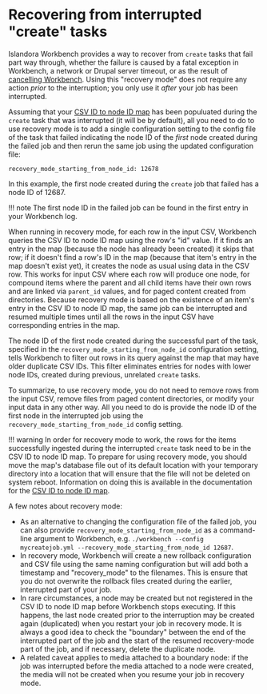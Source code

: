 # Recovering from interrupted "create" tasks

Islandora Workbench provides a way to recover from `create` tasks that fail part way through, whether the failure is caused by a fatal exception in Workbench, a network or Drupal server timeout, or as the result of [cancelling Workbench](/islandora_workbench_docs/cancelling). Using this "recovery mode" does not require any action _prior_ to the interruption; you only use it _after_ your job has been interrupted.

Assuming that your [CSV ID to node ID map](/islandora_workbench_docs/csv_id_to_node_id_map/) has been populuated during the `create` task that was interrupted (it will be by default), all you need to do to use recovery mode is to add a single configuration setting to the config file of the task that failed indicating the node ID of the _first_ node created during the failed job and then rerun the same job using the updated configuration file:

`recovery_mode_starting_from_node_id: 12678`

In this example, the first node created during the `create` job that failed has a node ID of 12687.

!!! note
    The first node ID in the failed job can be found in the first entry in your Workbench log.

When running in recovery mode, for each row in the input CSV, Workbench queries the CSV ID to node ID map using the row's "id" value. If it finds an entry in the map (because the node has already been created) it skips that row; if it doesn't find a row's ID in the map (because that item's entry in the map doesn't exist yet), it creates the node as usual using data in the CSV row. This works for input CSV where each row will produce one node, for compound items where the parent and all child items have their own rows and are linked via `parent_id` values, and for paged content created from directories. Because recovery mode is based on the existence of an item's entry in the CSV ID to node ID map, the same job can be interrupted and resumed multiple times until all the rows in the input CSV have corresponding entries in the map.

The node ID of the first node created during the successful part of the task, specified in the `recovery_mode_starting_from_node_id` configuration setting, tells Workbench  to filter out rows in its query against the map that may have older duplicate CSV IDs. This filter eliminates entries for nodes with lower node IDs, created during previous, unrelated `create` tasks.

To summarize, to use recovery mode, you do not need to remove rows from the input CSV, remove files from paged content directories, or modify your input data in any other way. All you need to do is provide the node ID of the first node in the interrupted job using the `recovery_mode_starting_from_node_id` config setting.

!!! warning
    In order for recovery mode to work, the rows for the items successfully ingested during the interrupted `create` task need to be in the CSV ID to node ID map. To prepare for using recovery mode, you should move the map's database file out of its default location with your temporary directory into a location that will ensure that the file will not be deleted on system reboot. Information on doing this is available in the documentation for the [CSV ID to node ID map](/islandora_workbench_docs/csv_id_to_node_id_map/#defining-the-location-of-your-csv-id-to-node-id-map-file).

A few notes about recovery mode:

-  As an alternative to changing the configuration file of the failed job, you can also provide `recovery_mode_starting_from_node_id` as a command-line argument to Workbench, e.g. `./workbench --config mycreatejob.yml --recovery_mode_starting_from_node_id 12687`.
- In recovery mode, Workbench will create a new rollback configuration and CSV file using the same naming configuration but will add both a timestamp and "recovery_mode" to the filenames. This is ensure that you do not overwrite the rollback files created during the earlier, interrupted part of your job.
- In rare circumstances, a node may be created but not registered in the CSV ID to node ID map before Workbench stops executing. If this happens, the last node created prior to the interruption may be created again (duplicated) when you restart your job in recovery mode. It is always a good idea to check the "boundary" between the end of the interrupted part of the job and the start of the resumed recovery-mode part of the job, and if necessary, delete the duplicate node.
- A related caveat applies to media attached to a boundary node: if the job was interrupted before the media attached to a node were created, the media will not be created when you resume your job in recovery mode.
